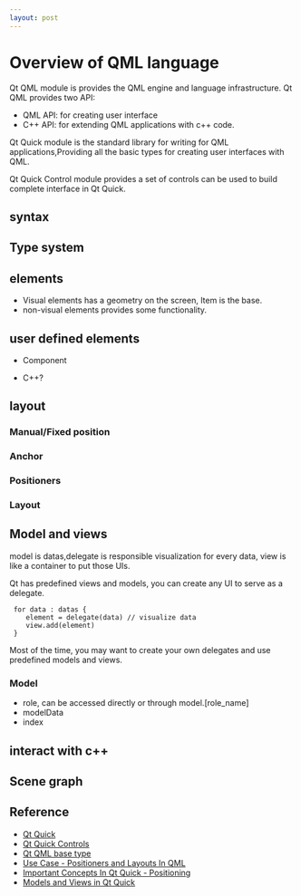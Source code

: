 ```yaml
---
layout: post
---
```


# Overview of QML language

Qt QML module is provides the QML engine and language infrastructure.
Qt QML provides two API:

* QML API: for creating user interface
* C++ API: for extending QML applications with c++ code.

Qt Quick module is the standard library for writing for QML applications,Providing all the basic types for creating user interfaces with QML.

Qt Quick Control module provides a set of controls can be used to build complete interface in Qt Quick.

## syntax

## Type system

## elements

* Visual elements has a geometry on the screen, Item is the base.
* non-visual elements provides some functionality.

## user defined elements

* Component

* C++?

## layout

### Manual/Fixed position

### Anchor

### Positioners

### Layout

## Model and views

model is datas,delegate is responsible visualization for every data, view is like a container to put those UIs.

Qt has predefined views and models, you can create any UI to serve as a delegate.

``` pseudo code
 for data : datas {
    element = delegate(data) // visualize data
    view.add(element)
 }
 ```

Most of the time, you may want to create your own delegates and use predefined models and views.

### Model

* role, can be accessed directly or through model.[role_name]
* modelData
* index

## interact with c++

## Scene graph

## Reference

* [Qt Quick](https://doc-snapshots.qt.io/qt5-dev/qtquick-index.html#)
* [Qt Quick Controls](https://doc.qt.io/qt-5/qtquickcontrols-index.html)
* [Qt QML base type](https://doc-snapshots.qt.io/qt5-dev/qtqml-qmlmodule.html)
* [Use Case - Positioners and Layouts In QML](https://doc.qt.io/qt-5/qtquick-usecase-layouts.html)
* [Important Concepts In Qt Quick - Positioning](https://doc.qt.io/qt-5/qtquick-positioning-topic.html)
* [Models and Views in Qt Quick](https://doc-snapshots.qt.io/qt5-dev/qtquick-modelviewsdata-modelview.html)